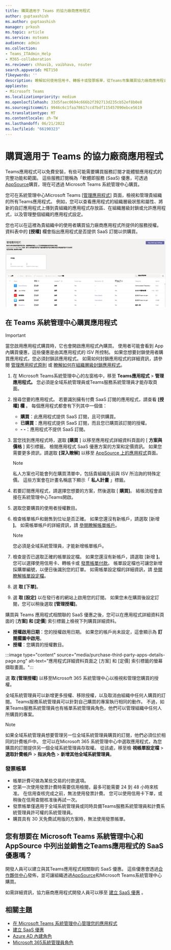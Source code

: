 ```yaml
---
title: 購買適用于 Teams 的協力廠商應用程式
author: guptaashish
ms.author: guptaashish
manager: prkosh
ms.topic: article
ms.service: msteams
audience: admin
ms.collection:
- Teams_ITAdmin_Help
- M365-collaboration
ms.reviewer: chhavib, vaibhava, nsuter
search.appverid: MET150
f1keywords: ''
description: 瞭解如何使用信用卡、轉帳卡或發票帳單，從Teams市集購買協力廠商應用程式。
appliesto:
- Microsoft Teams
ms.localizationpriority: medium
ms.openlocfilehash: 33d5faec0694c666b2f392713d235cb52ef8b0e8
ms.sourcegitcommit: 9946c6c1faa78617ccd7bdf115457090ebce5619
ms.translationtype: MT
ms.contentlocale: zh-TW
ms.lasthandoff: 06/21/2022
ms.locfileid: "66190323"
---
```

# <a name="purchase-third-party-apps-for-teams"></a>購買適用于 Teams 的協力廠商應用程式

Teams應用程式可以免費安裝，有些可能需要購買服務訂閱才能體驗應用程式的完整功能和範圍。 這些服務訂閱稱為「軟體即服務 (SaaS) 優惠，可透過[AppSource](https://appsource.microsoft.com/)購買，現在可透過 Microsoft Teams 系統管理中心購買。

您可在系統管理中心Microsoft Teams [[管理應用程式](manage-apps.md)] 頁面，檢視和管理貴組織的所有Teams應用程式。 例如，您可以查看應用程式的組織層級狀態和屬性、將新的自訂應用程式上傳到貴組織的應用程式存放區、在組織層級封鎖或允許應用程式，以及管理整個組織的應用程式設定。

您也可以在這裡為貴組織中的使用者購買協力廠商應用程式所提供的服務授權。 資料表中的 **[授權]** 欄會指出應用程式是否提供 SaaS 訂閱以供購買。

![[購買授權管理應用程式] 頁面的螢幕擷取畫面。](media/manage-apps-new-page.png)

## <a name="purchase-apps-in-the-teams-admin-center"></a>在 Teams 系統管理中心購買應用程式

> [!IMPORTANT]
> 當您啟用應用程式購買時，它也會開啟應用程式內購買。 使用者可能會看到 App 內購買優惠，這些優惠是由其應用程式的 ISV 所控制。 如果您想要封鎖使用者購買應用程式，您必須封鎖該應用程式。 如需如何封鎖應用程式的詳細資訊，請參閱 [管理應用程式原則](app-policies.md) 或 [瞭解如何在組織層級封鎖應用程式](manage-apps.md#allow-and-block-apps)。

1. 在 Microsoft Teams系統管理中心的左窗格中，移至 **Teams應用程式**  >  **管理應用程式。** 您必須是全域系統管理員或Teams服務系統管理員才能存取頁面。
1. 搜尋您要的應用程式。 若要識別擁有付費 SaaS 訂閱的應用程式，請查看 **[授權] 欄** 。 每個應用程式都會有下列其中一個值：
    - **購買**：此應用程式提供 SaaS 訂閱，且可供購買。  
    - **已購買**：應用程式提供 SaaS 訂閱，而且您已購買該訂閱的授權。
    - **- -**：應用程式不提供 SaaS 訂閱。
1. 當您找到應用程式時，選取 **[購買** ] 以移至應用程式詳細資料頁面的 [ **方案與價格** ] 索引標籤。 檢閱應用程式 SaaS 優惠方案的方案和定價資訊。 如果您需要更多資訊，請選取 **[深入瞭解]** 以移至 [AppSource 上的應用程式](https://appsource.microsoft.com/)頁面。

   > [!NOTE]
   > 私人方案也可能會列在購買清單中，包括貴組織先前與 ISV 所洽詢的特殊定價。 這些方案會在計畫名稱底下顯示「 **私人計畫** 」標籤。

1. 若要訂閱應用程式，請選擇您想要的方案，然後選取 [ **購買]**。 結帳流程會直接在系統管理中心Teams開啟。

1. 選取您要購買的使用者授權數目。
1. 檢查帳單帳戶和銷售到位址是否正確。 如果您還沒有新帳戶，請選取 [新增 **]**。 如需帳單帳戶的詳細資訊，請 [參閱瞭解帳單帳戶](/microsoft-365/commerce/manage-billing-accounts)。

   > [!NOTE]
   > 您必須是全域系統管理員，才能新增帳單帳戶。

1. 檢查是否已選取正確的帳單設定檔。 如果您還沒有新帳戶，請選取 [新增 **]**。 您可以選擇使用信用卡、轉帳卡或 [發票帳單付款](#invoice-billing)。 帳單設定檔也可讓您新增採購單編號，以便日後識別您的訂單。 如需帳單設定檔的詳細資訊，請 [參閱瞭解帳單設定檔](/microsoft-365/commerce/billing-and-payments/manage-billing-profiles)。
1. 選 **取 [下單]**。
1. 選 **取 [設定]** 以在發行者的網站上啟用您的訂閱。 如果您未在購買後設定訂閱，您可以稍後選取 **[管理授權]**。

購買與 Teams 應用程式相關聯的 SaaS 優惠之後，您可以在應用程式詳細資料頁面的 [**方案] 和 [定價**] 索引標籤上檢視下列購買詳細資料。

- **授權啟用日期**：您的授權啟用日期。 如果您的帳戶尚未設定，這會顯示為 **訂閱擱置中啟用**。
- **授權**：您購買的授權數目。

:::image type="content" source="media/purchase-third-party-apps-details-page.png" alt-text="應用程式詳細資料頁面之 [方案] 和 [定價] 索引標籤的螢幕擷取畫面。":::

選 **取 [管理授權]** 以移至Microsoft 365 系統管理中心以檢視和管理您購買的授權。

全域系統管理員可以新增更多授權、移除授權，以及取消由組織中任何人購買的訂閱。 Teams服務系統管理員可以針對自己購買的專案執行相同的動作。 不過，如果Teams服務系統管理員也有帳單系統管理員角色，他們可以管理組織中任何人所購買的專案。

> [!NOTE]
> 如果全域系統管理員想要管理另一位全域系統管理員購買的訂閱，他們必須位於相同的計費帳戶中。 您可以在Microsoft 365 系統管理中心中選取應用程式，為您購買的訂閱提供另一個全域系統管理員存取權。 從該處，移至檢 **視帳單設定檔**  >  **選取計費帳戶**  >  **指派角色**  >  **新增其他全域系統管理員**。

### <a name="invoice-billing"></a>發票帳單

- 帳單計費可做為某些交易的付款選項。
- 您第一次使用發票計費時需要信用檢閱，最多可能需要 24 到 48 小時來核准。 在信用查核完成之前，無法使用發票計費。 您可以使用信用卡下單，或稍後在信用查閱核准後再試一次。
- 發票帳單僅適用于全域系統管理員或同時具備Teams服務系統管理員和計費系統管理員許可權的系統管理員。
- 購買具有 30 天免費試用版的方案時，無法使用發票帳單。

## <a name="have-a-saas-offer-for-a-teams-app-that-you-want-to-list-and-sell-in-the-microsoft-teams-admin-center-and-appsource"></a>您有想要在 Microsoft Teams 系統管理中心和 AppSource 中列出並銷售之Teams應用程式的 SaaS 優惠嗎？

開發人員可以建立與其Teams應用程式相關聯的 SaaS 優惠。 這些優惠會透過[合作夥伴中心](https://partner.microsoft.com)發佈，並可讓組織透過[AppSource](https://appsource.microsoft.com/)和Microsoft Teams系統管理中心購買。

如需詳細資訊，協力廠商應用程式開發人員可以移至 [建立 SaaS 優惠](/azure/marketplace/partner-center-portal/create-new-saas-offer) 。

## <a name="related-topics"></a>相關主題

- [在 Microsoft Teams 系統管理中心管理您的應用程式](manage-apps.md)
- [建立 SaaS 優惠](/azure/marketplace/partner-center-portal/create-new-saas-offer)
- [Azure AD 內建角色](/azure/active-directory/roles/permissions-reference)
- [Microsoft 365系統管理員角色](/microsoft-365/admin/add-users/about-admin-roles)
